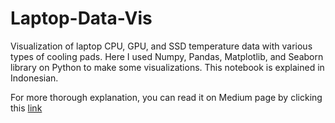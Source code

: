 # Laptop-Data-Vis

Visualization of laptop CPU, GPU, and SSD temperature data with various types of cooling pads. Here I used Numpy, Pandas, Matplotlib, and Seaborn library on Python to make some visualizations. This notebook is explained in Indonesian.

For more thorough explanation, you can read it on Medium page by clicking this [link](https://medium.com/@hafizhry/cooling-pad-untuk-laptop-ngaruh-159e1d0ecb7)
